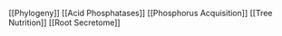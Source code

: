 [[Phylogeny]]
[[Acid Phosphatases]]
[[Phosphorus Acquisition]]
[[Tree Nutrition]]
[[Root Secretome]]
